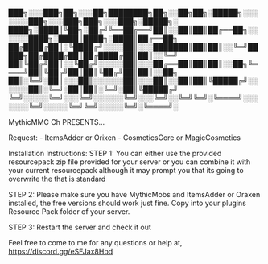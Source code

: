 ███╗░░░███╗██╗░░░██╗████████╗██╗░░██╗██╗░█████╗░░░░░░░███╗░░░███╗███╗░░░███╗░█████╗░
████╗░████║╚██╗░██╔╝╚══██╔══╝██║░░██║██║██╔══██╗░░░░░░████╗░████║████╗░████║██╔══██╗
██╔████╔██║░╚████╔╝░░░░██║░░░███████║██║██║░░╚═╝█████╗██╔████╔██║██╔████╔██║██║░░╚═╝
██║╚██╔╝██║░░╚██╔╝░░░░░██║░░░██╔══██║██║██║░░██╗╚════╝██║╚██╔╝██║██║╚██╔╝██║██║░░██╗
██║░╚═╝░██║░░░██║░░░░░░██║░░░██║░░██║██║╚█████╔╝░░░░░░██║░╚═╝░██║██║░╚═╝░██║╚█████╔╝
╚═╝░░░░░╚═╝░░░╚═╝░░░░░░╚═╝░░░╚═╝░░╚═╝╚═╝░╚════╝░░░░░░░╚═╝░░░░░╚═╝╚═╝░░░░░╚═╝░╚════╝░

MythicMMC Ch PRESENTS...

Request:
	- ItemsAdder or Orixen
	- CosmeticsCore or MagicCosmetics


Installation Instructions:
STEP 1:
You can either use the provided resourcepack zip file provided for your server or you can combine it with your current
resourcepack although it may prompt you that its going to overwrite the that is standard 

STEP 2:
Please make sure you have MythicMobs and ItemsAdder or  Oraxen installed, the free versions should work just fine.
Copy into your plugins Resource Pack folder of your server.

STEP 3:
Restart the server and check it out


Feel free to come to me for any questions or help at, https://discord.gg/eSFJax8Hbd
